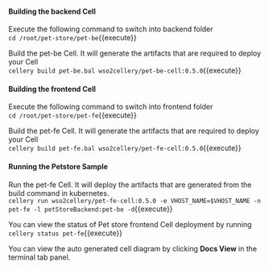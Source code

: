 #### Building the backend Cell  
Execute the following command to switch into backend folder  
`cd /root/pet-store/pet-be`{{execute}}

Build the pet-be Cell. It will generate the artifacts that are required to deploy your Cell  
`cellery build pet-be.bal wso2cellery/pet-be-cell:0.5.0`{{execute}}  

#### Building the frontend Cell
Execute the following command to switch into frontend folder  
`cd /root/pet-store/pet-fe`{{execute}}

Build the pet-fe Cell. It will generate the artifacts that are required to deploy your Cell  
`cellery build pet-fe.bal wso2cellery/pet-fe-cell:0.5.0`{{execute}}

#### Running the Petstore Sample

Run the pet-fe Cell. It will deploy the artifacts that are generated from the build command in kubernetes.  
`cellery run wso2cellery/pet-fe-cell:0.5.0 -e VHOST_NAME=$VHOST_NAME -n pet-fe -l petStoreBackend:pet-be -d`{{execute}}

You can view the status of Pet store frontend Cell deployment by running  
`cellery status pet-fe`{{execute}}

You can view the auto generated cell diagram by clicking **Docs View** in the terminal tab panel.

